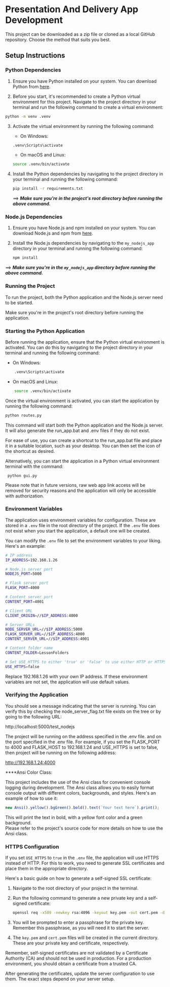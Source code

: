 # Presentation And Delivery App Development

This project can be downloaded as a zip file or cloned as a local GitHub repository. Choose the method that suits you best.


## Setup Instructions

### Python Dependencies

1. Ensure you have Python installed on your system. You can download Python from [here](https://www.python.org/downloads/).


2. Before you start, it's recommended to create a Python virtual environment for this project. Navigate to the project directory in your terminal and run the following command to create a virtual environment:

```bash
python -m venv .venv
```

3. Activate the virtual environment by running the following command:

    - On Windows:

    ```bash
    .venv\Scripts\activate
    ```

    - On macOS and Linux:

    ```bash
    source .venv/bin/activate
    ```

3. Install the Python dependencies by navigating to the project directory in your terminal and running the following command:

    ```bash
    pip install -r requirements.txt
    ```
    ==> **_Make sure you're in the project's root directory before running the above command._**

### Node.js Dependencies

1. Ensure you have Node.js and npm installed on your system. You can download Node.js and npm from [here](https://nodejs.org/en/download/).

2. Install the Node.js dependencies by navigating to the `my_nodejs_app` directory in your terminal and running the following command:

    ```bash
    npm install
    ```
 ==> **_Make sure you're in the `my_nodejs_app` directory before running the above command._**

### **Running the Project**

To run the project, both the Python application and the Node.js server need to be started.  


Make sure you're in the project's root directory before running the application.

### **Starting the Python Application**

Before running the application, ensure that the Python virtual environment is activated. 
You can do this by navigating to the project directory in your terminal and running the following command:
    
* On Windows:

```bash
    .venv\Scripts\activate
```

* On macOS and Linux:

```bash
    source .venv/bin/activate
```
Once the virtual environment is activated, you can start the application by running the following command:

```bash
python routes.py
```

This command will start both the Python application and the Node.js server. It will also generate the run_app.bat and .env files if they do not exist.

For ease of use, you can create a shortcut to the run_app.bat file and place it in a suitable location, such as your desktop.
You can then set the icon of the shortcut as desired.

Alternatively, you can start the application in a Python virtual environment terminal with the command:

```
 python gui.py

```

Please note that in future versions, raw web app link access will be removed for security reasons and the application will only be accessible with authorization.



### Environment Variables

The application uses environment variables for configuration. These are stored in a `.env` file in the root directory of the project. If the `.env` file does not exist when you start the application, a default one will be created.

You can modify the `.env` file to set the environment variables to your liking. Here's an example:

```bash
# IP address
IP_ADDRESS=192.168.1.26

# Node.js server port
NODEJS_PORT=5000

# Flask server port
FLASK_PORT=4000

# Content server port
CONTENT_PORT=4001

# Client URL
CLIENT_ORIGIN=//$IP_ADDRESS:4000

# Server URLs
NODE_SERVER_URL=//$IP_ADDRESS:5000
FLASK_SERVER_URL=//$IP_ADDRESS:4000
CONTENT_SERVER_URL=//$IP_ADDRESS:4001

# Content folder name
CONTENT_FOLDER=LessonFolders

# Set USE_HTTPS to either 'true' or 'false' to use either HTTP or HTTPS in server setup
USE_HTTPS=false
```
Replace 192.168.1.26 with your own IP address. 
If these environment variables are not set, the application will use default values.



### **Verifying the Application**

You should see a message indicating that the server is running.
You can verify this by checking the node_server_flag.txt file exists on the tree or 
by going to the following URL:

http://localhost:5000/test_nodejs

The project will be running on the address specified in the .env file. and on the port specified in the .env file.
For example, if you set the FLASK_PORT to 4000 and FLASK_HOST to 192.168.1.24  and USE_HTTPS is set to false, then project will be running on the following address:

http://192.168.1.24:4000

****Ansi Color Class:

This project includes the use of the Ansi class for convenient console logging during development. The Ansi class allows you to easily format console output with different colors, backgrounds, and styles. Here's an example of how to use it:

```javascript
new Ansi().yellow().bgGreen().bold().text(`Your text here`).print();
```

This will print the text in bold, with a yellow font color and a green background.  
Please refer to the project's source code for more details on how to use the Ansi class.


### HTTPS Configuration

If you set `USE_HTTPS` to `true` in the `.env` file, the application will use HTTPS instead of HTTP. For this to work, you need to generate SSL certificates and place them in the appropriate directory.

Here's a basic guide on how to generate a self-signed SSL certificate:

1. Navigate to the root directory of your project in the terminal.

2. Run the following command to generate a new private key and a self-signed certificate:

    ```bash
    openssl req -x509 -newkey rsa:4096 -keyout key.pem -out cert.pem -days 365
    ```

3. You will be prompted to enter a passphrase for the private key. Remember this passphrase, as you will need it to start the server.

4. The `key.pem` and `cert.pem` files will be created in the current directory. These are your private key and certificate, respectively.

Remember, self-signed certificates are not validated by a Certificate Authority (CA) and should not be used in production. For a production environment, you should obtain a certificate from a trusted CA.

After generating the certificates, update the server configuration to use them. The exact steps depend on your server setup.